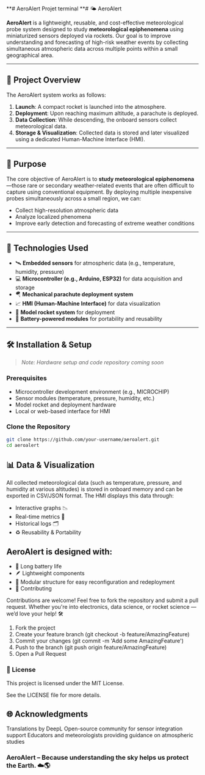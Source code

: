 **# AeroAlert
Projet terminal
**# 🌤️ AeroAlert

**AeroAlert** is a lightweight, reusable, and cost-effective meteorological probe system designed to study **meteorological epiphenomena** using miniaturized sensors deployed via rockets. Our goal is to improve understanding and forecasting of high-risk weather events by collecting simultaneous atmospheric data across multiple points within a small geographical area.

---

## 🚀 Project Overview

The AeroAlert system works as follows:

1. **Launch**: A compact rocket is launched into the atmosphere.
2. **Deployment**: Upon reaching maximum altitude, a parachute is deployed.
3. **Data Collection**: While descending, the onboard sensors collect meteorological data.
4. **Storage & Visualization**: Collected data is stored and later visualized using a dedicated Human-Machine Interface (HMI).

---

## 🎯 Purpose

The core objective of AeroAlert is to **study meteorological epiphenomena**—those rare or secondary weather-related events that are often difficult to capture using conventional equipment. By deploying multiple inexpensive probes simultaneously across a small region, we can:

- Collect high-resolution atmospheric data
- Analyze localized phenomena
- Improve early detection and forecasting of extreme weather conditions

---

## 🧰 Technologies Used

- 🛰️ **Embedded sensors** for atmospheric data (e.g., temperature, humidity, pressure)
- 💻 **Microcontroller (e.g., Arduino, ESP32)** for data acquisition and storage
- 🪂 **Mechanical parachute deployment system**
- 📈 **HMI (Human-Machine Interface)** for data visualization
- 🚀 **Model rocket system** for deployment
- 🔋 **Battery-powered modules** for portability and reusability

---

## 🛠️ Installation & Setup

> *Note: Hardware setup and code repository coming soon*

### Prerequisites

- Microcontroller development environment (e.g., MICROCHIP)
- Sensor modules (temperature, pressure, humidity, etc.)
- Model rocket and deployment hardware
- Local or web-based interface for HMI

### Clone the Repository

```bash
git clone https://github.com/your-username/aeroalert.git
cd aeroalert
```

## 📊 Data & Visualization
All collected meteorological data (such as temperature, pressure, and humidity at various altitudes) is stored in onboard memory and can be exported in CSV/JSON format. The HMI displays this data through:

- Interactive graphs 📉
- Real-time metrics 📡
- Historical logs 🗂️
- ♻️ Reusability & Portability

## AeroAlert is designed with:

- 🔋 Long battery life
- 🪶 Lightweight components
- 🔄 Modular structure for easy reconfiguration and redeployment
- 🤝 Contributing

Contributions are welcome! Feel free to fork the repository and submit a pull request. Whether you're into electronics, data science, or rocket science — we’d love your help! 🛠️

1. Fork the project
2. Create your feature branch (git checkout -b feature/AmazingFeature)
3. Commit your changes (git commit -m 'Add some AmazingFeature')
4. Push to the branch (git push origin feature/AmazingFeature)
5. Open a Pull Request

### 📄 License
This project is licensed under the MIT License.

See the LICENSE file for more details.

## 🌐 Acknowledgments
Translations by DeepL
Open-source community for sensor integration support
Educators and meteorologists providing guidance on atmospheric studies

### AeroAlert – Because understanding the sky helps us protect the Earth. ☁️🌎

